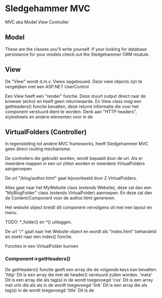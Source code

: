 
# Sledgehammer MVC

MVC aka Model View Controller


## Model

These are the classes you'll write yourself.
If your looking for database persistance for your models check out the Sledgehammer ORM module.


## View

De "View" wordt d.m.v. Views opgebouwd.
Deze view objects zijn te vergelijken met een ASP.NET UserControl

Een View heeft een "render" functie. Deze stuurt output direct naar de browser (echo) en heeft geen returnwaarde.
En View class *mag* een getHeaders() functie bevatten, deze returnt informatie die voor het component verstuurd dient te worden.
Denk aan "HTTP headers", stylesheets en andere elementen voor in de <head>


## VirtualFolders (Controller)

In tegenstelling tot andere MVC frameworks, heeft Sledgehammer MVC geen direct routing mechanisme.

De controllers die gebruikt worden, wordt bepaald door de url.
Als er meerdere mappen in een url zitten worden er meerdere VirtualFolders aangeroepen.

De url "/blog/author.html" gaat bijvoorbeeld door 2 VirtualFolders.

Alles gaat naar het MyWebsite class (extends Website),
deze zal dan een "MyBlogFolder" class (extends VirtualFolder) aanroepen.
En deze zal dan de Content/Component voor de author.html genereren.

Het website object breidt dit component vervolgens uit met een layout en menu.



TODO:
*_folder()
en *() uitleggen.

De url "/" gaat naar het Website object en wordt als "index.html" behandeld en zoekt naar een index() functie.

Functies in een VirtualFolder kunnen

### Component->getHeaders()

De getHeaders() functie geeft een array die de volgende keys kan bevatten.
'http'  Dit is een array die met de header() verstuurd zullen worden.
'meta'  Dit is een array die als <meta> tag(s) in de <head> wordt toegevoegd
'css'   Dit is een array met urls die als als <link type="text/css"> in de <head> wordt toegevoegd
'link'  Dit is een array die als <link> tag(s) in de <head> wordt toegevoegd
'title' Dit is de <title> die in de <head> wordt gezet.

### Rollen

#### Website
Het volledig afhandelen van request.

Versturen naar browser
Opslaan op schijf

#### HtmlDocument
De waardes van getHeaders() verwerken in de doctype template.

## Installation

Place the mvc folder in the same folder as Sledgehammer's core folder.

To generate a scaffolding for an MVC project, run
```
php sledgehammer/utils/empty_project.php
```